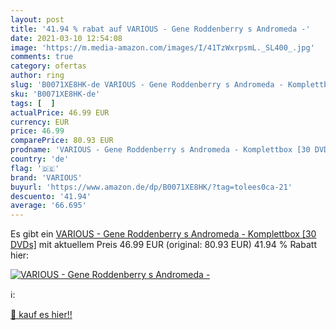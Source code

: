 ```yaml
---
layout: post
title: '41.94 % rabat auf VARIOUS - Gene Roddenberry s Andromeda -'
date: 2021-03-10 12:54:08
image: 'https://m.media-amazon.com/images/I/41TzWxrpsmL._SL400_.jpg'
comments: true
category: ofertas
author: ring
slug: 'B0071XE8HK-de VARIOUS - Gene Roddenberry s Andromeda - Komplettbox [30...'
sku: 'B0071XE8HK-de'
tags: [  ]
actualPrice: 46.99 EUR
currency: EUR
price: 46.99
comparePrice: 80.93 EUR
prodname: 'VARIOUS - Gene Roddenberry s Andromeda - Komplettbox [30 DVDs]'
country: 'de'
flag: '🇩🇪'
brand: 'VARIOUS'
buyurl: 'https://www.amazon.de/dp/B0071XE8HK/?tag=tolees0ca-21'
descuento: '41.94'
average: '66.695'
---
```


Es gibt ein [VARIOUS - Gene Roddenberry s Andromeda - Komplettbox [30 DVDs]](https://www.amazon.de/dp/B0071XE8HK/?tag=tolees0ca-21) mit aktuellem Preis 46.99 EUR (original: 80.93 EUR) 41.94 % Rabatt hier:

[![VARIOUS - Gene Roddenberry s Andromeda -](https://m.media-amazon.com/images/I/41TzWxrpsmL._SL400_.jpg)](https://www.amazon.de/dp/B0071XE8HK/?tag=tolees0ca-21)

ℹ️:


[🛒 kauf es hier!!](https://www.amazon.de/dp/B0071XE8HK/?tag=tolees0ca-21)
